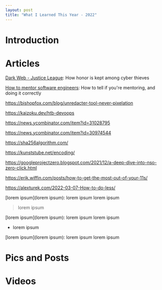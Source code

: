 ```yaml
---
layout: post
title: "What I Learned This Year - 2022"
---
```


# Introduction



# Articles

[Dark Web - Justice League](https://analyst1.com/blog/dark-web-justice-league): How honor is kept among cyber thieves

[How to mentor software engineers](https://xdg.me/mentor-engineers/): How to tell if you're mentoring, and doing it correctly

https://bishopfox.com/blog/unredacter-tool-never-pixelation

https://kaizoku.dev/htb-devoops

https://news.ycombinator.com/item?id=31028795

https://news.ycombinator.com/item?id=30974544

https://sha256algorithm.com/

https://kunststube.net/encoding/

https://googleprojectzero.blogspot.com/2021/12/a-deep-dive-into-nso-zero-click.html

https://erik.wiffin.com/posts/how-to-get-the-most-out-of-your-11s/

https://alexturek.com/2022-03-07-How-to-do-less/

[lorem ipsum](lorem ipsum): lorem ipsum lorem ipsum
> lorem ipsum

[lorem ipsum](lorem ipsum): lorem ipsum lorem ipsum
* lorem ipsum

[lorem ipsum](lorem ipsum): lorem ipsum lorem ipsum

# Pics and Posts

# Videos
